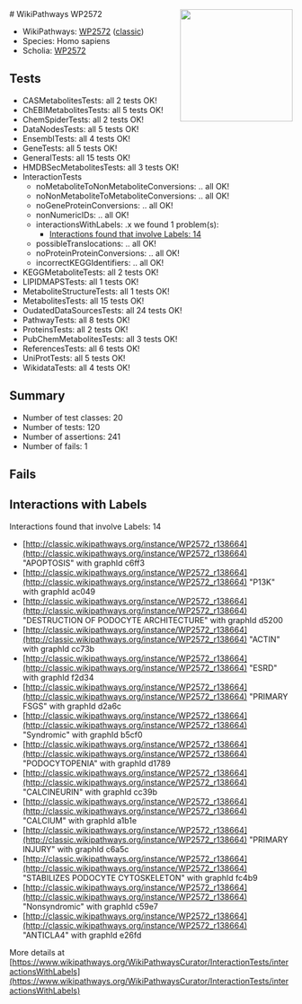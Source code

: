 <img style="float: right; width: 200px" src="https://upload.wikimedia.org/wikipedia/commons/thumb/8/83/Wplogo_with_text_500.png/640px-Wplogo_with_text_500.png" />
# WikiPathways WP2572

* WikiPathways: [WP2572](https://wikipathways.org/pathways/WP2572) ([classic](https://classic.wikipathways.org/instance/WP2572))
* Species: Homo sapiens
* Scholia: [WP2572](https://scholia.toolforge.org/wikipathways/WP2572)
## Tests
* CASMetabolitesTests: all 2 tests OK!
* ChEBIMetabolitesTests: all 5 tests OK!
* ChemSpiderTests: all 2 tests OK!
* DataNodesTests: all 5 tests OK!
* EnsemblTests: all 4 tests OK!
* GeneTests: all 5 tests OK!
* GeneralTests: all 15 tests OK!
* HMDBSecMetabolitesTests: all 3 tests OK!
* InteractionTests
    * noMetaboliteToNonMetaboliteConversions: .. all OK!
    * noNonMetaboliteToMetaboliteConversions: .. all OK!
    * noGeneProteinConversions: .. all OK!
    * nonNumericIDs: .. all OK!
    * interactionsWithLabels: .x we found 1 problem(s):
        * [Interactions found that involve Labels: 14](#fe97a8bc)
    * possibleTranslocations: .. all OK!
    * noProteinProteinConversions: .. all OK!
    * incorrectKEGGIdentifiers: .. all OK!
* KEGGMetaboliteTests: all 2 tests OK!
* LIPIDMAPSTests: all 1 tests OK!
* MetaboliteStructureTests: all 1 tests OK!
* MetabolitesTests: all 15 tests OK!
* OudatedDataSourcesTests: all 24 tests OK!
* PathwayTests: all 8 tests OK!
* ProteinsTests: all 2 tests OK!
* PubChemMetabolitesTests: all 3 tests OK!
* ReferencesTests: all 6 tests OK!
* UniProtTests: all 5 tests OK!
* WikidataTests: all 4 tests OK!


## Summary

* Number of test classes: 20
* Number of tests: 120
* Number of assertions: 241
* Number of fails: 1

## Fails

<a name="fe97a8bc" />

## Interactions with Labels

Interactions found that involve Labels: 14

* [http://classic.wikipathways.org/instance/WP2572_r138664](http://classic.wikipathways.org/instance/WP2572_r138664) "APOPTOSIS" with graphId c6ff3
* [http://classic.wikipathways.org/instance/WP2572_r138664](http://classic.wikipathways.org/instance/WP2572_r138664) "P13K" with graphId ac049
* [http://classic.wikipathways.org/instance/WP2572_r138664](http://classic.wikipathways.org/instance/WP2572_r138664) "DESTRUCTION OF
PODOCYTE
ARCHITECTURE" with graphId d5200
* [http://classic.wikipathways.org/instance/WP2572_r138664](http://classic.wikipathways.org/instance/WP2572_r138664) "ACTIN" with graphId cc73b
* [http://classic.wikipathways.org/instance/WP2572_r138664](http://classic.wikipathways.org/instance/WP2572_r138664) "ESRD" with graphId f2d34
* [http://classic.wikipathways.org/instance/WP2572_r138664](http://classic.wikipathways.org/instance/WP2572_r138664) "PRIMARY 
FSGS" with graphId d2a6c
* [http://classic.wikipathways.org/instance/WP2572_r138664](http://classic.wikipathways.org/instance/WP2572_r138664) "Syndromic" with graphId b5cf0
* [http://classic.wikipathways.org/instance/WP2572_r138664](http://classic.wikipathways.org/instance/WP2572_r138664) "PODOCYTOPENIA" with graphId d1789
* [http://classic.wikipathways.org/instance/WP2572_r138664](http://classic.wikipathways.org/instance/WP2572_r138664) "CALCINEURIN" with graphId cc39b
* [http://classic.wikipathways.org/instance/WP2572_r138664](http://classic.wikipathways.org/instance/WP2572_r138664) "CALCIUM" with graphId a1b1e
* [http://classic.wikipathways.org/instance/WP2572_r138664](http://classic.wikipathways.org/instance/WP2572_r138664) "PRIMARY 
INJURY" with graphId c6a5c
* [http://classic.wikipathways.org/instance/WP2572_r138664](http://classic.wikipathways.org/instance/WP2572_r138664) "STABILIZES 
PODOCYTE
CYTOSKELETON" with graphId fc4b9
* [http://classic.wikipathways.org/instance/WP2572_r138664](http://classic.wikipathways.org/instance/WP2572_r138664) "Nonsyndromic" with graphId c59e7
* [http://classic.wikipathways.org/instance/WP2572_r138664](http://classic.wikipathways.org/instance/WP2572_r138664) "ANTICLA4" with graphId e26fd


More details at [https://www.wikipathways.org/WikiPathwaysCurator/InteractionTests/interactionsWithLabels](https://www.wikipathways.org/WikiPathwaysCurator/InteractionTests/interactionsWithLabels)

